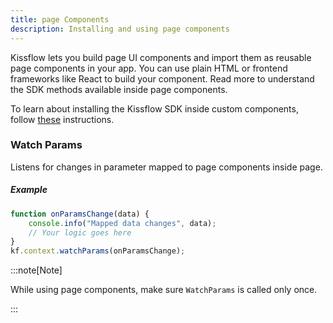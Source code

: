 ```yaml
---
title: page Components
description: Installing and using page components
---
```

Kissflow lets you build page UI components and import them as reusable page components in your app. You can use plain HTML or frontend frameworks like React to build your component. Read more to understand the SDK methods available inside page components. 

To learn about installing the Kissflow SDK inside custom components, follow [these](/installation/) instructions.

### Watch Params

Listens for changes in parameter mapped to page components inside page.

##### Example

```js
function onParamsChange(data) {
	console.info("Mapped data changes", data);
	// Your logic goes here
}
kf.context.watchParams(onParamsChange);
```

:::note[Note]

While using page components, make sure `WatchParams` is called only once. 

:::
